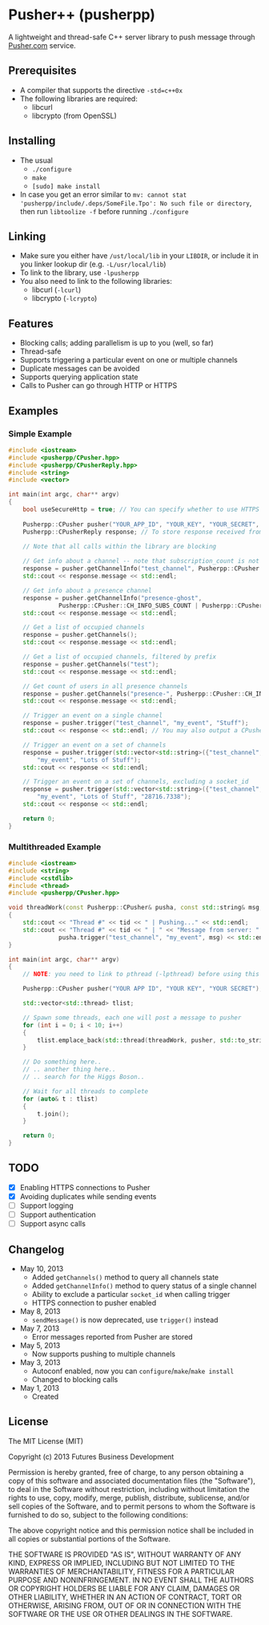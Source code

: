Pusher++ (pusherpp)
===================
A lightweight and thread-safe C++ server library to push message through [Pusher.com](www.pusher.com) service.

Prerequisites
-------------
+ A compiler that supports the directive `-std=c++0x`
+ The following libraries are required:
	- libcurl
	- libcrypto (from OpenSSL)

Installing
----------
+ The usual
	- `./configure`
	- `make`
	- `[sudo] make install`
+ In case you get an error similar to `mv: cannot stat 'pusherpp/include/.deps/SomeFile.Tpo': No such file or directory`, then run `libtoolize -f` before running `./configure`

Linking
-------
+ Make sure you either have `/ust/local/lib` in your `LIBDIR`, or include it in you linker lookup dir (e.g. `-L/usr/local/lib`)
+ To link to the library, use `-lpusherpp`
+ You also need to link to the following libraries:
	- libcurl (`-lcurl`)
	- libcrypto (`-lcrypto`)

Features
--------
+ Blocking calls; adding parallelism is up to you (well, so far)
+ Thread-safe
+ Supports triggering a particular event on one or multiple channels
+ Duplicate messages can be avoided
+ Supports querying application state
+ Calls to Pusher can go through HTTP or HTTPS

Examples
--------
### Simple Example
```C++
#include <iostream>
#include <pusherpp/CPusher.hpp>
#include <pusherpp/CPusherReply.hpp>
#include <string>
#include <vector>

int main(int argc, char** argv)
{
	bool useSecureHttp = true; // You can specify whether to use HTTPS to communicate with pusher or not
	
	Pusherpp::CPusher pusher("YOUR_APP_ID", "YOUR_KEY", "YOUR_SECRET", useSecureHttp);
	Pusherpp::CPusherReply response; // To store response received from Pusher
	
	// Note that all calls within the library are blocking

	// Get info about a channel -- note that subscription_count is not enabled by default
	response = pusher.getChannelInfo("test_channel", Pusherpp::CPusher::CH_INFO_SUBS_COUNT);
	std::cout << response.message << std::endl;

	// Get info about a presence channel
	response = pusher.getChannelInfo("presence-ghost",
			  Pusherpp::CPusher::CH_INFO_SUBS_COUNT | Pusherpp::CPusher::CH_INFO_USERCOUNT);
	std::cout << response.message << std::endl;

	// Get a list of occupied channels
	response = pusher.getChannels();
	std::cout << response.message << std::endl;

	// Get a list of occupied channels, filtered by prefix
	response = pusher.getChannels("test");
	std::cout << response.message << std::endl;

	// Get count of users in all presence channels
	response = pusher.getChannels("presence-", Pusherpp::CPusher::CH_INFO_USERCOUNT);
	std::cout << response.message << std::endl;

	// Trigger an event on a single channel
	response = pusher.trigger("test_channel", "my_event", "Stuff");
	std::cout << response << std::endl; // You may also output a CPusherReply object. Debug-friendly.

	// Trigger an event on a set of channels
	response = pusher.trigger(std::vector<std::string>({"test_channel", "test_channel2"}),
		"my_event", "Lots of Stuff");
	std::cout << response << std::endl;

	// Trigger an event on a set of channels, excluding a socket_id
	response = pusher.trigger(std::vector<std::string>({"test_channel", "test_channel2"}),
		"my_event", "Lots of Stuff", "28716.7338");
	std::cout << response << std::endl;

	return 0;
}
```

### Multithreaded Example
```C++
#include <iostream>
#include <string>
#include <cstdlib>
#include <thread>
#include <pusherpp/CPusher.hpp>

void threadWork(const Pusherpp::CPusher& pusha, const std::string& msg, int tid)
{
	std::cout << "Thread #" << tid << " | Pushing..." << std::endl;
	std::cout << "Thread #" << tid << " | " << "Message from server: " <<
			  pusha.trigger("test_channel", "my_event", msg) << std::endl;
}

int main(int argc, char** argv)
{
	// NOTE: you need to link to pthread (-lpthread) before using this example

	Pusherpp::CPusher pusher("YOUR APP ID", "YOUR KEY", "YOUR SECRET");

	std::vector<std::thread> tlist;

	// Spawn some threads, each one will post a message to pusher
	for (int i = 0; i < 10; i++)
	{
		tlist.emplace_back(std::thread(threadWork, pusher, std::to_string(i), i));
	}

	// Do something here..
	// .. another thing here..
	// .. search for the Higgs Boson..

	// Wait for all threads to complete
	for (auto& t : tlist)
	{
		t.join();
	}

	return 0;
}

```

TODO
----
- [x] Enabling HTTPS connections to Pusher
- [x] Avoiding duplicates while sending events
- [ ] Support logging
- [ ] Support authentication
- [ ] Support async calls

Changelog
---------
+ May 10, 2013
	- Added `getChannels()` method to query all channels state
	- Added `getChannelInfo()` method to query status of a single channel
	- Ability to exclude a particular `socket_id` when calling trigger
	- HTTPS connection to pusher enabled
+ May 8, 2013
	- `sendMessage()` is now deprecated, use `trigger()` instead
+ May 7, 2013
	- Error messages reported from Pusher are stored
+ May 5, 2013
	- Now supports pushing to multiple channels
+ May 3, 2013
	- Autoconf enabled, now you  can `configure`/`make`/`make install`
	- Changed to blocking calls
+ May 1, 2013
	- Created
	
License
-------
The MIT License (MIT)

Copyright (c) 2013 Futures Business Development

Permission is hereby granted, free of charge, to any person obtaining a copy
of this software and associated documentation files (the "Software"), to deal
in the Software without restriction, including without limitation the rights
to use, copy, modify, merge, publish, distribute, sublicense, and/or sell
copies of the Software, and to permit persons to whom the Software is
furnished to do so, subject to the following conditions:

The above copyright notice and this permission notice shall be included in
all copies or substantial portions of the Software.

THE SOFTWARE IS PROVIDED "AS IS", WITHOUT WARRANTY OF ANY KIND, EXPRESS OR
IMPLIED, INCLUDING BUT NOT LIMITED TO THE WARRANTIES OF MERCHANTABILITY,
FITNESS FOR A PARTICULAR PURPOSE AND NONINFRINGEMENT. IN NO EVENT SHALL THE
AUTHORS OR COPYRIGHT HOLDERS BE LIABLE FOR ANY CLAIM, DAMAGES OR OTHER
LIABILITY, WHETHER IN AN ACTION OF CONTRACT, TORT OR OTHERWISE, ARISING FROM,
OUT OF OR IN CONNECTION WITH THE SOFTWARE OR THE USE OR OTHER DEALINGS IN
THE SOFTWARE.
